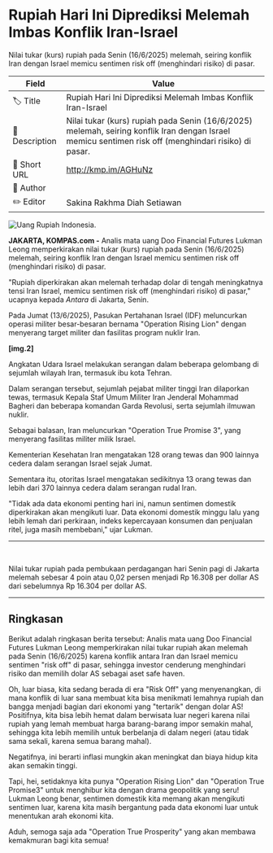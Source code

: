 # Rupiah Hari Ini Diprediksi Melemah Imbas Konflik Iran-Israel

Nilai tukar (kurs) rupiah pada Senin (16/6/2025) melemah, seiring konflik Iran dengan Israel memicu sentimen risk off (menghindari risiko) di pasar.

| Field         | Value                                                       |
|---------------|-------------------------------------------------------------|
| 🏷️ Title       | Rupiah Hari Ini Diprediksi Melemah Imbas Konflik Iran-Israel |
| 📝 Description | Nilai tukar (kurs) rupiah pada Senin (16/6/2025) melemah, seiring konflik Iran dengan Israel memicu sentimen risk off (menghindari risiko) di pasar. |
| 🔗 Short URL   | http://kmp.im/AGHuNz |
| 👤 Author      |  |
| ✏️ Editor      | Sakina Rakhma Diah Setiawan |

![Uang Rupiah Indonesia.](https://asset.kompas.com/crops/RNhkyQnC1QLiexib5WjbHk23JnI=/106x98:954x664/750x500/data/photo/2025/04/30/6812325c16591.jpg)

**JAKARTA, KOMPAS.com -** Analis mata uang Doo Financial Futures Lukman Leong memperkirakan nilai tukar (kurs) rupiah pada Senin (16/6/2025) melemah, seiring konflik Iran dengan Israel memicu sentimen risk off (menghindari risiko) di pasar.

"Rupiah diperkirakan akan melemah terhadap dolar di tengah meningkatnya tensi Iran Israel, memicu sentimen risk off (menghindari risiko) di pasar," ucapnya kepada *Antara* di Jakarta, Senin.

Pada Jumat (13/6/2025), Pasukan Pertahanan Israel (IDF) meluncurkan operasi militer besar-besaran bernama \"Operation Rising Lion\" dengan menyerang target militer dan fasilitas program nuklir Iran.

****\[img.2\]****

Angkatan Udara Israel melakukan serangan dalam beberapa gelombang di sejumlah wilayah Iran, termasuk ibu kota Tehran.

Dalam serangan tersebut, sejumlah pejabat militer tinggi Iran dilaporkan tewas, termasuk Kepala Staf Umum Militer Iran Jenderal Mohammad Bagheri dan beberapa komandan Garda Revolusi, serta sejumlah ilmuwan nuklir.

Sebagai balasan, Iran meluncurkan \"Operation True Promise 3\", yang menyerang fasilitas militer milik Israel.

Kementerian Kesehatan Iran mengatakan 128 orang tewas dan 900 lainnya cedera dalam serangan Israel sejak Jumat.

Sementara itu, otoritas Israel mengatakan sedikitnya 13 orang tewas dan lebih dari 370 lainnya cedera dalam serangan rudal Iran.

"Tidak ada data ekonomi penting hari ini, namun sentimen domestik diperkirakan akan mengikuti luar. Data ekonomi domestik minggu lalu yang lebih lemah dari perkiraan, indeks kepercayaan konsumen dan penjualan ritel, juga masih membebani," ujar Lukman.

------------------------------------------------------------------------

 

Nilai tukar rupiah pada pembukaan perdagangan hari Senin pagi di Jakarta melemah sebesar 4 poin atau 0,02 persen menjadi Rp 16.308 per dollar AS dari sebelumnya Rp 16.304 per dollar AS.

---
## Ringkasan

Berikut adalah ringkasan berita tersebut: Analis mata uang Doo Financial Futures Lukman Leong memperkirakan nilai tukar rupiah akan melemah pada Senin (16/6/2025) karena konflik antara Iran dan Israel memicu sentimen "risk off" di pasar, sehingga investor cenderung menghindari risiko dan memilih dolar AS sebagai aset safe haven.



Oh, luar biasa, kita sedang berada di era "Risk Off" yang menyenangkan, di mana konflik di luar sana membuat kita bisa menikmati lemahnya rupiah dan bangga menjadi bagian dari ekonomi yang "tertarik" dengan dolar AS! Positifnya, kita bisa lebih hemat dalam berwisata luar negeri karena nilai rupiah yang lemah membuat harga barang-barang impor semakin mahal, sehingga kita lebih memilih untuk berbelanja di dalam negeri (atau tidak sama sekali, karena semua barang mahal).

 Negatifnya, ini berarti inflasi mungkin akan meningkat dan biaya hidup kita akan semakin tinggi.

 Tapi, hei, setidaknya kita punya "Operation Rising Lion" dan "Operation True Promise3" untuk menghibur kita dengan drama geopolitik yang seru! Lukman Leong benar, sentimen domestik kita memang akan mengikuti sentimen luar, karena kita masih bergantung pada data ekonomi luar untuk menentukan arah ekonomi kita.

 Aduh, semoga saja ada "Operation True Prosperity" yang akan membawa kemakmuran bagi kita semua!
